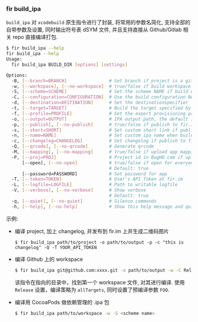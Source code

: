 ### fir build_ipa

`build_ipa` 对 `xcodebuild` 原生指令进行了封装, 将常用的参数名简化, 支持全部的自带参数及设置, 同时输出符号表 dSYM 文件, 并且支持直接从 Github/Gitlab 相关 repo 直接编译打包.

```sh
$ fir build_ipa --help
fir build_ipa --help
Usage:
  fir build_ipa BUILD_DIR [options] [settings]

Options:
  -B, [--branch=BRANCH]                # Set branch if project is a git repo, the default is `master`
  -w, [--workspace], [--no-workspace]  # true/false if build workspace
  -S, [--scheme=SCHEME]                # Set the scheme NAME if build workspace
  -C, [--configuration=CONFIGURATION]  # Use the build configuration NAME for building each target
  -d, [--destination=DESTINATION]      # Set the destinationspecifier
  -t, [--target=TARGET]                # Build the target specified by targetname
  -f, [--profile=PROFILE]              # Set the export provisioning profile
  -o, [--output=OUTPUT]                # IPA output path, the default is: BUILD_DIR/fir_build_ipa
  -p, [--publish], [--no-publish]      # true/false if publish to fir.im
  -s, [--short=SHORT]                  # Set custom short link if publish to fir.im
  -n, [--name=NAME]                    # Set custom ipa name when builded
  -c, [--changelog=CHANGELOG]          # Set changelog if publish to fir.im
  -Q, [--qrcode], [--no-qrcode]        # Generate qrcode
  -M, [--mapping], [--no-mapping]      # true/false if upload app mapping file to BugHD.com
  -P, [--proj=PROJ]                    # Project id in BugHD.com if upload app mapping file
      [--open], [--no-open]            # true/false if open for everyone, the default is: true
                                       # Default: true
      [--password=PASSWORD]            # Set password for app
  -T, [--token=TOKEN]                  # User's API Token at fir.im
  -L, [--logfile=LOGFILE]              # Path to writable logfile
  -V, [--verbose], [--no-verbose]      # Show verbose
                                       # Default: true
  -q, [--quiet], [--no-quiet]          # Silence commands
  -h, [--help], [--no-help]            # Show this help message and quit
```

示例:

- 编译 project, 加上 changelog, 并发布到 fir.im 上并生成二维码图片

  ```
  $ fir build_ipa path/to/project -o path/to/output -p -c "this is changelog" -Q -T YOUR_API_TOKEN
  ```

- 编译 Github 上的 workspace

  ```sh
  $ fir build_ipa git@github.com:xxxx.git -o path/to/output -w -C Release -t allTargets GCC_PREPROCESSOR_DEFINITIONS="FOO=bar"
  ```
  该指令在指向的目录中，找到第一个 workspace 文件, 对其进行编译. 使用 `Release` 设置，编译策略为 `allTargets`, 同时设置了预编译参数 `FOO`.

- 编译用 CocoaPods 做依赖管理的 .ipa 包

  ```sh
  $ fir build_ipa path/to/workspace -w -S <scheme name>
  ```
